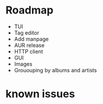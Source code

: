 # Roadmap
- TUI
- Tag editor
- Add manpage
- AUR release
- HTTP client
- GUI
- Images
- Grououping by albums and artists

# known issues
